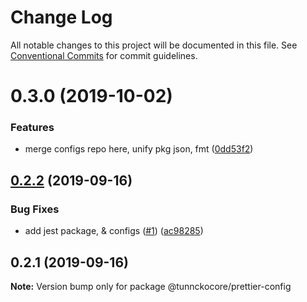 # Change Log

All notable changes to this project will be documented in this file.
See [Conventional Commits](https://conventionalcommits.org) for commit guidelines.

# 0.3.0 (2019-10-02)


### Features

* merge configs repo here, unify pkg json, fmt ([0dd53f2](https://github.com/tunnckoCore/opensource/tree/master/@tunnckocore/prettier-config/commit/0dd53f2))





## [0.2.2](https://github.com/tunnckocore/configs/compare/@tunnckocore/prettier-config@0.2.1...@tunnckocore/prettier-config@0.2.2) (2019-09-16)


### Bug Fixes

* add jest package, & configs ([#1](https://github.com/tunnckocore/configs/issues/1)) ([ac98285](https://github.com/tunnckocore/configs/commit/ac98285))





## 0.2.1 (2019-09-16)

**Note:** Version bump only for package @tunnckocore/prettier-config
